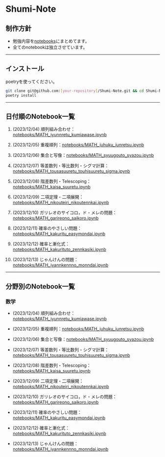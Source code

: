 # Shumi-Note

## 制作方針

* 勉強内容を[notebooks](notebooks/)にまとめてます。
* 全てのnotebookは独立させています。

---

## インストール

poetryを使ってください。

```bash
git clone git@github.com:[your-repository]/Shumi-Note.git && cd Shumi-Note
poetry install
```
---

## 日付順のNotebook一覧



1. (2023/12/04) 順列組み合わせ：[notebooks/MATH_jyunnretu_kumiawase.ipynb](notebooks/MATH_jyunnretu_kumiawase.ipynb)

2. (2023/12/05) 重複順列：[notebooks/MATH_juhuku_junretsu.ipynb](notebooks/MATH_juhuku_junretsu.ipynb)

3. (2023/12/06) 集合と写像：[notebooks/MATH_syuugouto_syazou.ipynb](notebooks/MATH_syuugouto_syazou.ipynb)

4. (2023/12/07) 等差数列・等比数列・シグマ計算：[notebooks/MATH_tousasuuretu_touhisuuretu_sigma.ipynb](notebooks/MATH_tousasuuretu_touhisuuretu_sigma.ipynb)

5. (2023/12/08) 階差数列・Telescoping：[notebooks/MATH_kaisa_suuretu.ipynb](notebooks/MATH_kaisa_suuretu.ipynb)

6. (2023/12/09) 二項定理・二項展開：[notebooks/MATH_nikouteiri_nikoutennkai.ipynb](notebooks/MATH_nikouteiri_nikoutennkai.ipynb)

7. (2023/12/10) ガリレオのサイコロ，ド・メレの問題：[notebooks/MATH_garireono_saikoro.ipynb](notebooks/MATH_garireono_saikoro.ipynb)

8. (2023/12/11) 確率のやさしい問題：[notebooks/MATH_kakuritu_easymondai.ipynb](notebooks/MATH_kakuritu_easymondai.ipynb)

8. (2023/12/12) 確率と漸化式：[notebooks/MATH_kakurituto_zennkasiki.ipynb](notebooks/MATH_kakurituto_zennkasiki.ipynb)

9. (2023/12/13) じゃんけんの問題：[notebooks/MATH_jyannkennno_monndai.ipynb](notebooks/MATH_jyannkennno_monndai.ipynb)
---

## 分野別のNotebook一覧




### 数学
* (2023/12/04) 順列組み合わせ：[notebooks/MATH_jyunnretu_kumiawase.ipynb](notebooks/MATH_jyunnretu_kumiawase.ipynb)

* (2023/12/05) 重複順列：[notebooks/MATH_juhuku_junretsu.ipynb](notebooks/MATH_juhuku_junretsu.ipynb)

* (2023/12/06) 集合と写像：[notebooks/MATH_syuugouto_syazou.ipynb](notebooks/MATH_syuugouto_syazou.ipynb)

* (2023/12/07) 等差数列・等比数列・シグマ計算：[notebooks/MATH_tousasuuretu_touhisuuretu_sigma.ipynb](notebooks/MATH_tousasuuretu_touhisuuretu_sigma.ipynb)

* (2023/12/08) 階差数列・Telescoping：[notebooks/MATH_kaisa_suuretu.ipynb](notebooks/MATH_kaisa_suuretu.ipynb)

* (2023/12/09) 二項定理・二項展開：[notebooks/MATH_nikouteiri_nikoutennkai.ipynb](notebooks/MATH_nikouteiri_nikoutennkai.ipynb)

* (2023/12/10) ガリレオのサイコロ，ド・メレの問題：[notebooks/MATH_garireono_saikoro.ipynb](notebooks/MATH_garireono_saikoro.ipynb)

* (2023/12/11) 確率のやさしい問題：[notebooks/MATH_kakuritu_easymondai.ipynb](notebooks/MATH_kakuritu_easymondai.ipynb)

* (2023/12/12) 確率と漸化式：[notebooks/MATH_kakurituto_zennkasiki.ipynb](notebooks/MATH_kakurituto_zennkasiki.ipynb)

* (2023/12/13) じゃんけんの問題：[notebooks/MATH_jyannkennno_monndai.ipynb](notebooks/MATH_jyannkennno_monndai.ipynb)
